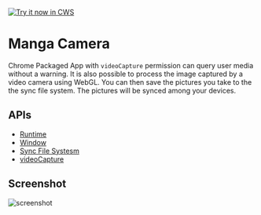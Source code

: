 <a target="_blank" href="https://chrome.google.com/webstore/detail/cnehcenehakkickcnoiaemcpjpaigmbb">![Try it now in CWS](https://raw.github.com/GoogleChrome/chrome-app-samples/master/tryitnowbutton.png "Click here to install this sample from the Chrome Web Store")</a>


# Manga Camera

Chrome Packaged App with `videoCapture` permission can query user media without a warning. It is also possible to process the image captured by a video camera using WebGL. You can then save the pictures you take to the the sync file system. The pictures will be synced among your devices.

## APIs

* [Runtime](http://developer.chrome.com/apps/app.runtime.html)
* [Window](http://developer.chrome.com/apps/app.window.html)
* [Sync File Systesm](http://developer.chrome.com/apps/syncFileSystem.html)
* [videoCapture](http://developer.chrome.com/apps/manifest.html#permissions)


## Screenshot
![screenshot](https://raw.github.com/GoogleChrome/chrome-app-samples/master/manga-cam/assets/screenshot_1280_800.png)
